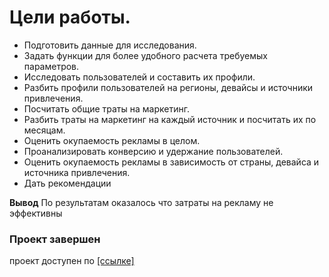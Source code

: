 # Цели работы. 
* Подготовить данные для исследования.
* Задать функции для более удобного расчета требуемых параметров.
* Исследовать пользователей и составить их профили. 
* Разбить профили пользователей на регионы, девайсы и источники привлечения.
* Посчитать общие траты на маркетинг.
* Разбить траты на маркетинг на каждый источник и посчитать их по месяцам.
* Оценить окупаемость рекламы в целом. 
* Проанализировать конверсию и удержание пользователей.
* Оценить окупаемость рекламы в зависимость от страны, девайса и источника привлечения.
* Дать рекомендации 
 


**Вывод** По результатам оказалось что затраты на рекламу не эффективны

### Проект завершен

проект доступен по [[ссылке]](https://nbviewer.org/github/Sergey-Tischenko/data/blob/6b5fb2a0e1768a00fda5bd52da61585fc36053ee/cohort_analysis/cohort_analysis.ipynb)
